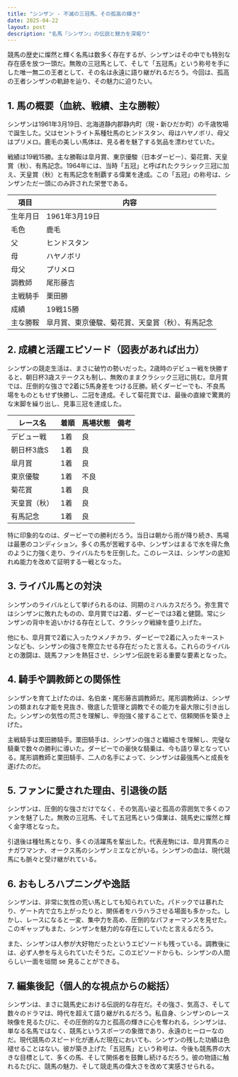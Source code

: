 ```yaml
---
title: "シンザン - 不滅の三冠馬、その孤高の輝き"
date: 2025-04-22
layout: post
description: "名馬『シンザン』の伝説と魅力を深堀り"
---
```


競馬の歴史に燦然と輝く名馬は数多く存在するが、シンザンはその中でも特別な存在感を放つ一頭だ。無敗の三冠馬として、そして「五冠馬」という称号を手にした唯一無二の王者として、その名は永遠に語り継がれるだろう。今回は、孤高の王者シンザンの軌跡を辿り、その魅力に迫りたい。

## 1. 馬の概要（血統、戦績、主な勝鞍）

シンザンは1961年3月19日、北海道静内郡静内町（現・新ひだか町）の千歳牧場で誕生した。父はセントライト系種牡馬のヒンドスタン、母はハヤノボリ、母父はプリメロ。鹿毛の美しい馬体は、見る者を魅了する気品を漂わせていた。

戦績は19戦15勝。主な勝鞍は皐月賞、東京優駿（日本ダービー）、菊花賞、天皇賞（秋）、有馬記念。1964年には、当時「五冠」と呼ばれたクラシック三冠に加え、天皇賞（秋）と有馬記念を制覇する偉業を達成。この「五冠」の称号は、シンザンただ一頭にのみ許された栄誉である。

| 項目 | 内容 |
|---|---|
| 生年月日 | 1961年3月19日 |
| 毛色 | 鹿毛 |
| 父 | ヒンドスタン |
| 母 | ハヤノボリ |
| 母父 | プリメロ |
| 調教師 | 尾形藤吉 |
| 主戦騎手 | 栗田勝 |
| 成績 | 19戦15勝 |
| 主な勝鞍 | 皐月賞、東京優駿、菊花賞、天皇賞（秋）、有馬記念 |


## 2. 成績と活躍エピソード（図表があれば出力）

シンザンの競走生活は、まさに破竹の勢いだった。2歳時のデビュー戦を快勝すると、朝日杯3歳ステークスも制し、無敗のままクラシック三冠に挑む。皐月賞では、圧倒的な強さで2着に5馬身差をつける圧勝。続くダービーでも、不良馬場をものともせず快勝し、二冠を達成。そして菊花賞では、最後の直線で驚異的な末脚を繰り出し、見事三冠を達成した。

| レース名 | 着順 | 馬場状態 | 備考 |
|---|---|---|---|
| デビュー戦 | 1着 | 良 |  |
| 朝日杯3歳S | 1着 | 良 |  |
| 皐月賞 | 1着 | 良 |  |
| 東京優駿 | 1着 | 不良 |  |
| 菊花賞 | 1着 | 良 |  |
| 天皇賞（秋） | 1着 | 良 |  |
| 有馬記念 | 1着 | 良 |  |


特に印象的なのは、ダービーでの勝利だろう。当日は朝から雨が降り続き、馬場は最悪のコンディション。多くの馬が苦戦する中、シンザンはまるで水を得た魚のように力強く走り、ライバルたちを圧倒した。このレースは、シンザンの底知れぬ能力を改めて証明する一戦となった。

## 3. ライバル馬との対決

シンザンのライバルとして挙げられるのは、同期のミハルカスだろう。弥生賞ではシンザンに敗れたものの、皐月賞では2着、ダービーでは3着と健闘。常にシンザンの背中を追いかける存在として、クラシック戦線を盛り上げた。

他にも、皐月賞で2着に入ったウメノチカラ、ダービーで2着に入ったキーストンなども、シンザンの強さを際立たせる存在だったと言える。これらのライバルとの激闘は、競馬ファンを熱狂させ、シンザン伝説を彩る重要な要素となった。

## 4. 騎手や調教師との関係性

シンザンを育て上げたのは、名伯楽・尾形藤吉調教師だ。尾形調教師は、シンザンの類まれな才能を見抜き、徹底した管理と調教でその能力を最大限に引き出した。シンザンの気性の荒さを理解し、辛抱強く接することで、信頼関係を築き上げた。

主戦騎手は栗田勝騎手。栗田騎手は、シンザンの強さと繊細さを理解し、完璧な騎乗で数々の勝利に導いた。ダービーでの豪快な騎乗は、今も語り草となっている。尾形調教師と栗田騎手、二人の名手によって、シンザンは最強馬へと成長を遂げたのだ。

## 5. ファンに愛された理由、引退後の話

シンザンは、圧倒的な強さだけでなく、その気高い姿と孤高の雰囲気で多くのファンを魅了した。無敗の三冠馬、そして五冠馬という偉業は、競馬史に燦然と輝く金字塔となった。

引退後は種牡馬となり、多くの活躍馬を輩出した。代表産駒には、皐月賞馬のミナガワマンナ、オークス馬のシンザンミエなどがいる。シンザンの血は、現代競馬にも脈々と受け継がれている。

## 6. おもしろハプニングや逸話

シンザンは、非常に気性の荒い馬としても知られていた。パドックでは暴れたり、ゲート内で立ち上がったりと、関係者をハラハラさせる場面も多かった。しかし、レースになると一変、集中力を高め、圧倒的なパフォーマンスを見せた。このギャップもまた、シンザンを魅力的な存在にしていたと言えるだろう。

また、シンザンは人参が大好物だったというエピソードも残っている。調教後には、必ず人参を与えられていたそうだ。このエピソードからも、シンザンの人間らしい一面を垣間 se 見ることができる。

## 7. 編集後記（個人的な視点からの総括）

シンザンは、まさに競馬史における伝説的な存在だ。その強さ、気高さ、そして数々のドラマは、時代を超えて語り継がれるだろう。私自身、シンザンのレース映像を見るたびに、その圧倒的な力と孤高の輝きに心を奪われる。シンザンは、単なる名馬ではなく、競馬というスポーツの象徴であり、永遠のヒーローなのだ。現代競馬のスピード化が進んだ現在においても、シンザンの残した功績は色褪せることはない。彼が築き上げた「五冠馬」という称号は、今後も競馬界の大きな目標として、多くの馬、そして関係者を鼓舞し続けるだろう。彼の物語に触れるたびに、競馬の魅力、そして競走馬の偉大さを改めて実感させられる。
